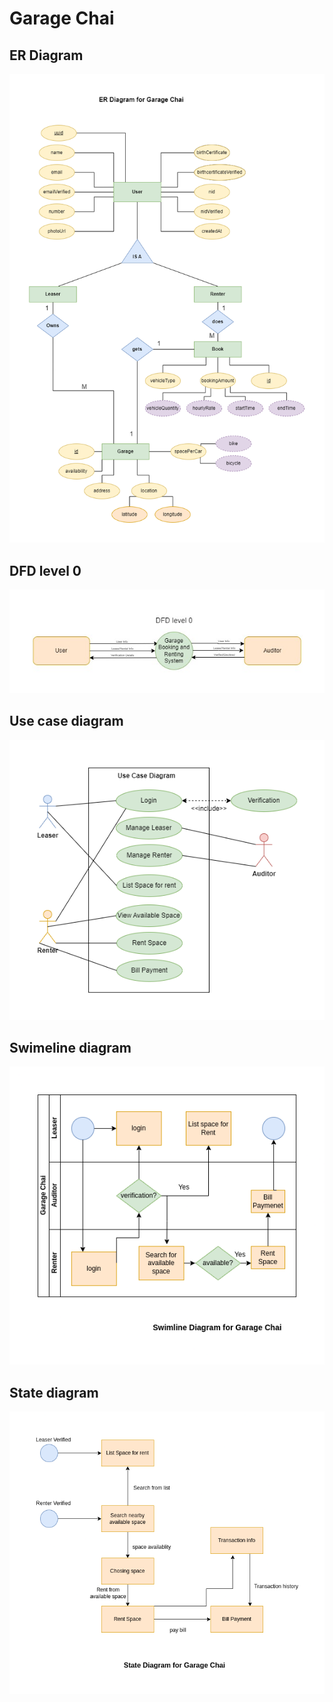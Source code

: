 

# Garage Chai

## ER Diagram
<img src="https://github.com/JHM69/Garage_Cai/blob/master/screenshots/1.png?raw=true" title="Github Logo">



## DFD level 0
<img src="https://github.com/JHM69/Garage_Cai/blob/master/screenshots/2.png?raw=true" title="Github Logo">



## Use case diagram
<img src="https://github.com/JHM69/Garage_Cai/blob/master/screenshots/3.png?raw=true" title="Github Logo">




## Swimeline diagram
<img src="https://github.com/JHM69/Garage_Cai/blob/master/screenshots/4.png?raw=true" title="Github Logo">





## State diagram
<img src="https://github.com/JHM69/Garage_Cai/blob/master/screenshots/5.png?raw=true" title="Github Logo">
